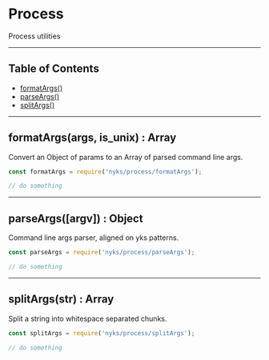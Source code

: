 # Process

Process utilities

------

## Table of Contents

  * [formatArgs()](#formatArgs)
  * [parseArgs()](#parseArgs)
  * [splitArgs()](#splitArgs)

------

<a name="formatArgs"></a>
## formatArgs(args, is_unix) : Array

Convert an Object of params to an Array of parsed command line args.

```javascript
const formatArgs = require('nyks/process/formatArgs');

// do something
```

------

<a name="parseArgs"></a>
## parseArgs([argv]) : Object

Command line args parser, aligned on yks patterns.

```javascript
const parseArgs = require('nyks/process/parseArgs');

// do something
```

------

<a name="splitArgs"></a>
## splitArgs(str) : Array

Split a string into whitespace separated chunks.

```javascript
const splitArgs = require('nyks/process/splitArgs');

// do something
```
